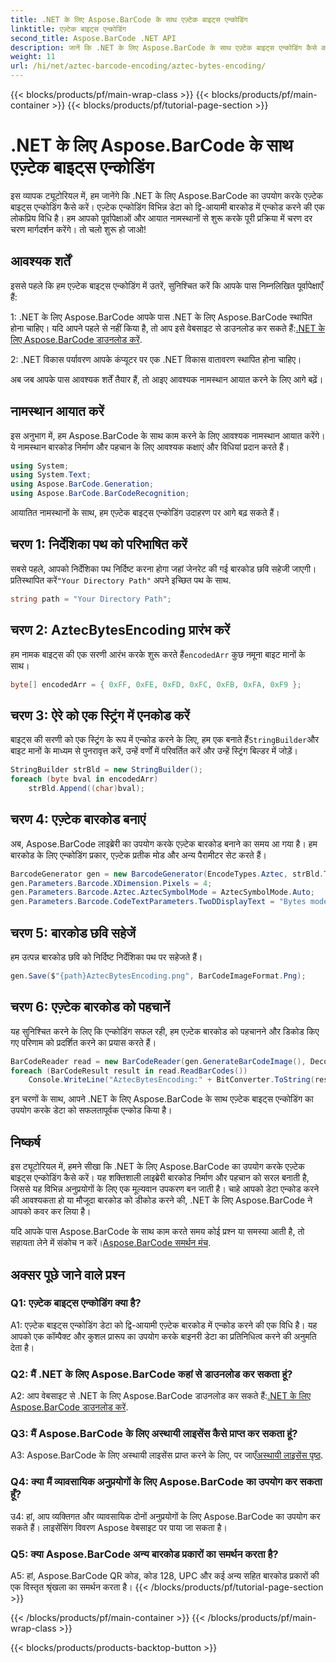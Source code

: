 ```yaml
---
title: .NET के लिए Aspose.BarCode के साथ एज़्टेक बाइट्स एन्कोडिंग
linktitle: एज़्टेक बाइट्स एन्कोडिंग
second_title: Aspose.BarCode .NET API
description: जानें कि .NET के लिए Aspose.BarCode के साथ एज़्टेक बाइट्स एन्कोडिंग कैसे करें। चरण-दर-चरण मार्गदर्शिका, पूर्वापेक्षाएँ और कोड उदाहरण शामिल हैं।
weight: 11
url: /hi/net/aztec-barcode-encoding/aztec-bytes-encoding/
---
```


{{< blocks/products/pf/main-wrap-class >}}
{{< blocks/products/pf/main-container >}}
{{< blocks/products/pf/tutorial-page-section >}}

# .NET के लिए Aspose.BarCode के साथ एज़्टेक बाइट्स एन्कोडिंग

इस व्यापक ट्यूटोरियल में, हम जानेंगे कि .NET के लिए Aspose.BarCode का उपयोग करके एज़्टेक बाइट्स एन्कोडिंग कैसे करें। एज़्टेक एन्कोडिंग विभिन्न डेटा को द्वि-आयामी बारकोड में एन्कोड करने की एक लोकप्रिय विधि है। हम आपको पूर्वापेक्षाओं और आयात नामस्थानों से शुरू करके पूरी प्रक्रिया में चरण दर चरण मार्गदर्शन करेंगे। तो चलो शुरू हो जाओ!

## आवश्यक शर्तें

इससे पहले कि हम एज़्टेक बाइट्स एन्कोडिंग में उतरें, सुनिश्चित करें कि आपके पास निम्नलिखित पूर्वापेक्षाएँ हैं:

1: .NET के लिए Aspose.BarCode
 आपके पास .NET के लिए Aspose.BarCode स्थापित होना चाहिए। यदि आपने पहले से नहीं किया है, तो आप इसे वेबसाइट से डाउनलोड कर सकते हैं:[.NET के लिए Aspose.BarCode डाउनलोड करें](https://releases.aspose.com/barcode/net/).

2: .NET विकास पर्यावरण
आपके कंप्यूटर पर एक .NET विकास वातावरण स्थापित होना चाहिए।

अब जब आपके पास आवश्यक शर्तें तैयार हैं, तो आइए आवश्यक नामस्थान आयात करने के लिए आगे बढ़ें।

## नामस्थान आयात करें

इस अनुभाग में, हम Aspose.BarCode के साथ काम करने के लिए आवश्यक नामस्थान आयात करेंगे। ये नामस्थान बारकोड निर्माण और पहचान के लिए आवश्यक कक्षाएं और विधियां प्रदान करते हैं।

```csharp
using System;
using System.Text;
using Aspose.BarCode.Generation;
using Aspose.BarCode.BarCodeRecognition;
```

आयातित नामस्थानों के साथ, हम एज़्टेक बाइट्स एन्कोडिंग उदाहरण पर आगे बढ़ सकते हैं।


## चरण 1: निर्देशिका पथ को परिभाषित करें

 सबसे पहले, आपको निर्देशिका पथ निर्दिष्ट करना होगा जहां जेनरेट की गई बारकोड छवि सहेजी जाएगी। प्रतिस्थापित करें`"Your Directory Path"` अपने इच्छित पथ के साथ.

```csharp
string path = "Your Directory Path";
```

## चरण 2: AztecBytesEncoding प्रारंभ करें

 हम नामक बाइट्स की एक सरणी आरंभ करके शुरू करते हैं`encodedArr` कुछ नमूना बाइट मानों के साथ।

```csharp
byte[] encodedArr = { 0xFF, 0xFE, 0xFD, 0xFC, 0xFB, 0xFA, 0xF9 };
```

## चरण 3: ऐरे को एक स्ट्रिंग में एनकोड करें

 बाइट्स की सरणी को एक स्ट्रिंग के रूप में एन्कोड करने के लिए, हम एक बनाते हैं`StringBuilder`और बाइट मानों के माध्यम से पुनरावृत्त करें, उन्हें वर्णों में परिवर्तित करें और उन्हें स्ट्रिंग बिल्डर में जोड़ें।

```csharp
StringBuilder strBld = new StringBuilder();
foreach (byte bval in encodedArr)
    strBld.Append((char)bval);
```

## चरण 4: एज़्टेक बारकोड बनाएं

अब, Aspose.BarCode लाइब्रेरी का उपयोग करके एज़्टेक बारकोड बनाने का समय आ गया है। हम बारकोड के लिए एन्कोडिंग प्रकार, एज़्टेक प्रतीक मोड और अन्य पैरामीटर सेट करते हैं।

```csharp
BarcodeGenerator gen = new BarcodeGenerator(EncodeTypes.Aztec, strBld.ToString());
gen.Parameters.Barcode.XDimension.Pixels = 4;
gen.Parameters.Barcode.Aztec.AztecSymbolMode = AztecSymbolMode.Auto;
gen.Parameters.Barcode.CodeTextParameters.TwoDDisplayText = "Bytes mode";
```

## चरण 5: बारकोड छवि सहेजें

हम उत्पन्न बारकोड छवि को निर्दिष्ट निर्देशिका पथ पर सहेजते हैं।

```csharp
gen.Save($"{path}AztecBytesEncoding.png", BarCodeImageFormat.Png);
```

## चरण 6: एज़्टेक बारकोड को पहचानें

यह सुनिश्चित करने के लिए कि एन्कोडिंग सफल रही, हम एज़्टेक बारकोड को पहचानने और डिकोड किए गए परिणाम को प्रदर्शित करने का प्रयास करते हैं।

```csharp
BarCodeReader read = new BarCodeReader(gen.GenerateBarCodeImage(), DecodeType.Aztec);
foreach (BarCodeResult result in read.ReadBarCodes())
    Console.WriteLine("AztecBytesEncoding:" + BitConverter.ToString(result.CodeBytes));
```

इन चरणों के साथ, आपने .NET के लिए Aspose.BarCode के साथ एज़्टेक बाइट्स एन्कोडिंग का उपयोग करके डेटा को सफलतापूर्वक एन्कोड किया है।

## निष्कर्ष

इस ट्यूटोरियल में, हमने सीखा कि .NET के लिए Aspose.BarCode का उपयोग करके एज़्टेक बाइट्स एन्कोडिंग कैसे करें। यह शक्तिशाली लाइब्रेरी बारकोड निर्माण और पहचान को सरल बनाती है, जिससे यह विभिन्न अनुप्रयोगों के लिए एक मूल्यवान उपकरण बन जाती है। चाहे आपको डेटा एन्कोड करने की आवश्यकता हो या मौजूदा बारकोड को डीकोड करने की, .NET के लिए Aspose.BarCode ने आपको कवर कर लिया है।

यदि आपके पास Aspose.BarCode के साथ काम करते समय कोई प्रश्न या समस्या आती है, तो सहायता लेने में संकोच न करें।[Aspose.BarCode समर्थन मंच](https://forum.aspose.com/c/barcode/13).

## अक्सर पूछे जाने वाले प्रश्न

### Q1: एज़्टेक बाइट्स एन्कोडिंग क्या है?

A1: एज़्टेक बाइट्स एन्कोडिंग डेटा को द्वि-आयामी एज़्टेक बारकोड में एन्कोड करने की एक विधि है। यह आपको एक कॉम्पैक्ट और कुशल प्रारूप का उपयोग करके बाइनरी डेटा का प्रतिनिधित्व करने की अनुमति देता है।

### Q2: मैं .NET के लिए Aspose.BarCode कहां से डाउनलोड कर सकता हूं?

 A2: आप वेबसाइट से .NET के लिए Aspose.BarCode डाउनलोड कर सकते हैं:[.NET के लिए Aspose.BarCode डाउनलोड करें](https://releases.aspose.com/barcode/net/).

### Q3: मैं Aspose.BarCode के लिए अस्थायी लाइसेंस कैसे प्राप्त कर सकता हूं?

 A3: Aspose.BarCode के लिए अस्थायी लाइसेंस प्राप्त करने के लिए, पर जाएँ[अस्थायी लाइसेंस पृष्ठ](https://purchase.aspose.com/temporary-license/).

### Q4: क्या मैं व्यावसायिक अनुप्रयोगों के लिए Aspose.BarCode का उपयोग कर सकता हूँ?

उ4: हां, आप व्यक्तिगत और व्यावसायिक दोनों अनुप्रयोगों के लिए Aspose.BarCode का उपयोग कर सकते हैं। लाइसेंसिंग विवरण Aspose वेबसाइट पर पाया जा सकता है।

### Q5: क्या Aspose.BarCode अन्य बारकोड प्रकारों का समर्थन करता है?

A5: हां, Aspose.BarCode QR कोड, कोड 128, UPC और कई अन्य सहित बारकोड प्रकारों की एक विस्तृत श्रृंखला का समर्थन करता है।
{{< /blocks/products/pf/tutorial-page-section >}}

{{< /blocks/products/pf/main-container >}}
{{< /blocks/products/pf/main-wrap-class >}}

{{< blocks/products/products-backtop-button >}}

